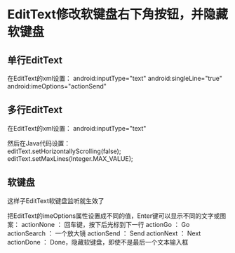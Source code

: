 # EditText修改软键盘右下角按钮，并隐藏软键盘

## 单行EditText
在EditText的xml设置：
android:inputType="text"
android:singleLine="true"
android:imeOptions="actionSend"        

## 多行EditText
在EditText的xml设置：
android:inputType="text"

然后在Java代码设置：                                                                               
editText.setHorizontallyScrolling(false);
editText.setMaxLines(Integer.MAX_VALUE);

## 软键盘
这样子EditText软键盘监听就生效了

把EditText的imeOptions属性设置成不同的值，Enter键可以显示不同的文字或图案：
actionNone ： 回车键，按下后光标到下一行
actionGo ： Go
actionSearch ： 一个放大镜
actionSend ： Send
actionNext ： Next
actionDone ： Done，隐藏软键盘，即使不是最后一个文本输入框

